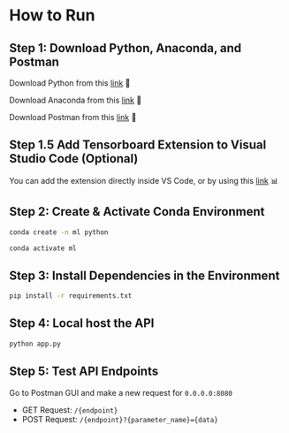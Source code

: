 # How to Run

## Step 1: Download Python, Anaconda, and Postman
Download Python from this [link](https://www.python.org/downloads) 🐍

Download Anaconda from this [link](https://docs.anaconda.com/free/anaconda/install/mac-os/) 🌳

Download Postman from this [link](https://www.postman.com/downloads/) 👷

## Step 1.5 Add Tensorboard Extension to Visual Studio Code (Optional)
You can add the extension directly inside VS Code, or by using this [link](https://marketplace.visualstudio.com/items?itemName=ms-toolsai.tensorboard) 📊

## Step 2: Create & Activate Conda Environment
```bash
conda create -n ml python
```
```bash
conda activate ml
```

## Step 3: Install Dependencies in the Environment
```bash
pip install -r requirements.txt
```

## Step 4: Local host the API
```bash
python app.py
```

## Step 5: Test API Endpoints 
Go to Postman GUI and make a new request for `0.0.0.0:8080`
- GET Request: `/{endpoint}`
- POST Request: `/{endpoint}?{parameter_name}={data}`
